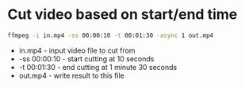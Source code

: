 # Cut video based on start/end time

```bash
ffmpeg -i in.mp4 -ss 00:00:10 -t 00:01:30 -async 1 out.mp4
```

- in.mp4 - input video file to cut from
- -ss 00:00:10 - start cutting at 10 seconds
- -t 00:01:30 - end cutting at 1 minute 30 seconds
- out.mp4 - write result to this file
